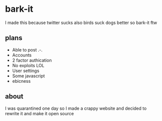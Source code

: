 # bark-it
I made this because twitter sucks also birds suck dogs better so bark-it ftw

## plans
- Able to post .-.
- Accounts
- 2 factor authication 
- No exploits LOL
- User settings
- Some javascript
- ebicness

## about
I was quarantined one day so I made a crappy website and decided to rewrite it and make it open source

